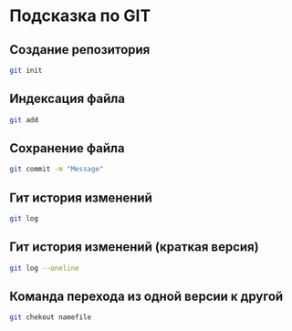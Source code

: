 # Подсказка по GIT

## Создание репозитория
```sh
git init
```

## Индексация файла 
```sh
git add
```

## Сохранение файла
```sh
git commit -m "Message"
```

## Гит история изменений
```sh
git log
```

## Гит история изменений (краткая версия)
```sh
git log --oneline
```

## Команда перехода из одной версии к другой
```sh
git chekout namefile
```